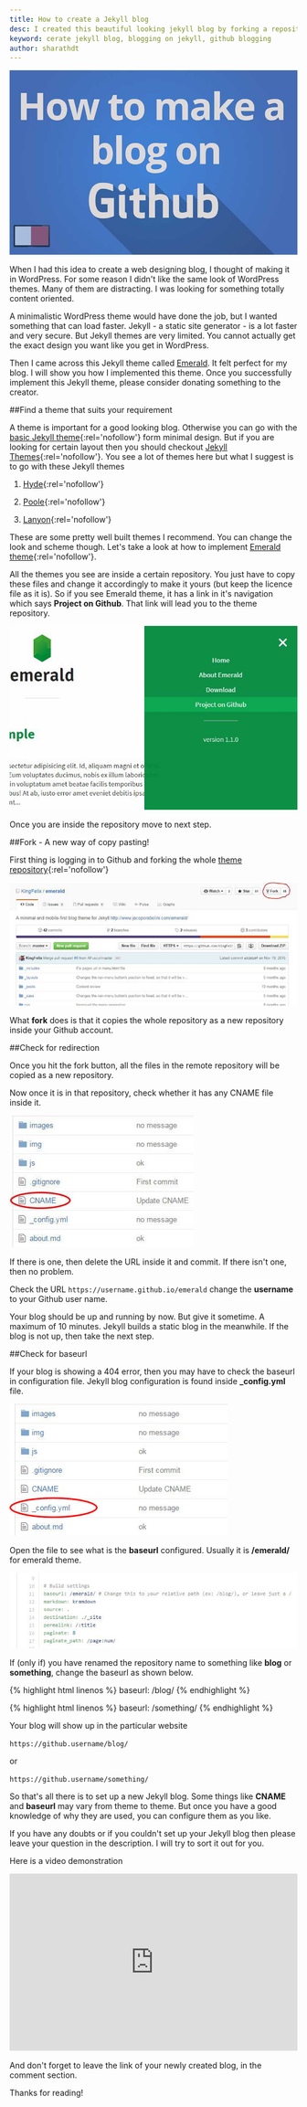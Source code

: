 ```yaml
---
title: How to create a Jekyll blog
desc: I created this beautiful looking jekyll blog by forking a repository. You can also fork it to make it yours. Here is an easy way.
keyword: cerate jekyll blog, blogging on jekyll, github blogging
author: sharathdt
---
```


<img alt="How to create a website using Github pages" title="How to create a website using Github pages" itemprop="thumbnailUrl" src="/images/how-to-create-a-blog-on-github-pages.jpg">

When I had this idea to create a web designing blog, I thought of making it in WordPress. For some reason I didn't like the same look of WordPress themes. Many of them are distracting. I was looking for something totally content oriented.

A minimalistic WordPress theme would have done the job, but I wanted something that can load faster. Jekyll - a static site generator - is a lot faster and very secure. But Jekyll themes are very limited. You cannot actually get the exact design you want like you get in WordPress.

Then I came across this Jekyll theme called [Emerald](http://www.jacoporabolini.com/emerald/).	It felt perfect for my blog. I will show you how I implemented this theme. Once you successfully implement this Jekyll theme, please consider donating something to the creator.

##Find a theme that suits your requirement

A theme is important for a good looking blog. Otherwise you can go with the [basic Jekyll theme](http://www.jekyllnow.com/){:rel='nofollow'} form minimal design. But if you are looking for certain layout then you should checkout [Jekyll Themes](http://jekyllthemes.org/){:rel='nofollow'}. You see a lot of themes here but what I suggest is to go with these Jekyll themes

1. [Hyde](http://hyde.getpoole.com/){:rel='nofollow'}


2. [Poole](http://demo.getpoole.com/){:rel='nofollow'}


3. [Lanyon](http://lanyon.getpoole.com/){:rel='nofollow'}

These are some pretty well built themes I recommend. You can change the look and scheme though. Let's take a look at how to implement [Emerald theme](http://www.jacoporabolini.com/emerald/){:rel='nofollow'}.

All the themes you see are inside a certain repository. You just have to copy these files and change it accordingly to make it yours (but keep the licence file as it is). So if you see Emerald theme, it has a link in it's navigation which says **Project on Github**. That link will lead you to the theme repository.

![Jekyll theme respository](/images/fork-jekyll-theme-screenshot-2.jpg)

Once you are inside the repository move to next step.

##Fork - A new way of copy pasting!


First thing is logging in to Github and forking the whole [theme repository](https://github.com/KingFelix/emerald){:rel='nofollow'}

![Fork a repository](/images/fork-jekyll-theme-screenshot.JPG)

What **fork** does is that it copies the whole repository as a new repository inside your Github account.

##Check for redirection

Once you hit the fork button, all the files in the remote repository will be copied as a new repository.

Now once it is in that repository, check whether it has any CNAME file inside it.

![CNAME in repository](/images/CNAME-in-repository.JPG)

If there is one, then delete the URL inside it and commit. If there isn't one, then no problem.

Check the URL  ``` https://username.github.io/emerald ```
change the **username** to your Github user name.

Your blog should be up and running by now. But give it sometime. A maximum of 10 minutes. Jekyll builds a static blog in the meanwhile. If the blog is not up, then take the next step.

##Check for baseurl

If your blog is showing a 404 error, then you may have to check the baseurl in configuration file.
Jekyll blog configuration is found inside **_config.yml** file.

![_config.yml in repository](/images/config.yml-in-repository.jpg)

Open the file to see what is the **baseurl** configured. Usually it is **/emerald/** for emerald theme.

![inside _config.yml in repository](/images/inside-config.yml-jekyll-blog.JPG)

If (only if) you have renamed the repository name to something like **blog** or **something**, change the baseurl as shown below.

{% highlight html linenos %}
baseurl:	/blog/
{% endhighlight %}


{% highlight html linenos %}
baseurl:	/something/
{% endhighlight %}


Your blog will show up in the particular website

``` https://github.username/blog/ ```

or

``` https://github.username/something/ ```


So that's all there is to set up a new Jekyll blog. Some things like **CNAME** and **baseurl** may vary from theme to theme. But once you have a good knowledge of why they are used, you can configure them as you like.

If you have any doubts or if you couldn't set up your Jekyll blog then please leave your question in the description. I will try to sort it out for you.

Here is a video demonstration

<iframe itemscope="" itemprop="video" width="100%" height="310" src="https://www.youtube.com/embed/U0idtvxVo9I?rel=0" frameborder="0" allowfullscreen></iframe>


And don't forget to leave the link of your newly created blog, in the comment section.

Thanks for reading!